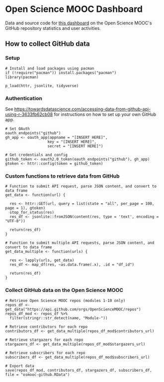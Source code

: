 # Open Science MOOC Dashboard

Data and source code for [this dashboard](http://www.dataplanes.org/osmooc-dashboard/) on the Open Science MOOC's GitHub repository statistics and user activities. 

## How to collect GitHub data

### Setup

```{r}
# Install and load packages using pacman
if (!require("pacman")) install.packages("pacman")
library(pacman)

p_load(httr, jsonlite, tidyverse)
```

### Authentication

See https://towardsdatascience.com/accessing-data-from-github-api-using-r-3633fb62cb08 for instructions on how to set up your own GitHub app.

```{r}
# Set OAuth
oauth_endpoints("github")
gh_app <- oauth_app(appname = "[INSERT HERE]",
                   key = "[INSERT HERE]",
                   secret = "[INSERT HERE]")

# Get credentials and config
github_token <- oauth2.0_token(oauth_endpoints("github"), gh_app)
gtoken <- httr::config(token = github_token)
```

### Custom functions to retrieve data from GitHub

```{r functions}
# Function to submit API request, parse JSON content, and convert to data frame 
get_data <- function(url) {
  
  res <- httr::GET(url, query = list(state = "all", per_page = 100, page = 1), gtoken)
  stop_for_status(res)
  res_df <- jsonlite::fromJSON(content(res, type = 'text', encoding = "UTF-8"))
  
  return(res_df)
}

# Function to submit multiple API requests, parse JSON content, and convert to data frame 
get_data_multiple <- function(urls) {
  
  res <- lapply(urls, get_data)
  res_df <- map_df(res, ~as.data.frame(.x), .id = "df_id")
  
  return(res_df)
}
```

### Collect GitHub data on the Open Science MOOC

```{r}
# Retrieve Open Science MOOC repos (modules 1-10 only)
repos_df <- get_data("https://api.github.com/orgs/OpenScienceMOOC/repos")
repos_df_mod <- repos_df %>% 
  filter(stringr::str_detect(name, "Module-"))

# Retrieve contributors for each repo
contributors_df <- get_data_multiple(repos_df_mod$contributors_url)

# Retrieve stargazers for each repo
stargazers_df <- get_data_multiple(repos_df_mod$stargazers_url)

# Retrieve subscribers for each repo
subscribers_df <- get_data_multiple(repos_df_mod$subscribers_url)

# Export data
save(repos_df_mod, contributors_df, stargazers_df, subscribers_df, file = "osmooc-github.RData")
```


